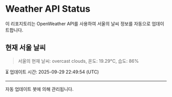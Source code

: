 
# Weather API Status

이 리포지토리는 OpenWeather API를 사용하여 서울의 날씨 정보를 자동으로 업데이트합니다.

## 현재 서울 날씨
> 서울의 현재 날씨: overcast clouds, 온도: 19.29°C, 습도: 86%

⏳ 업데이트 시간: 2025-09-29 22:49:54 (UTC)

---
자동 업데이트 봇에 의해 관리됩니다.
